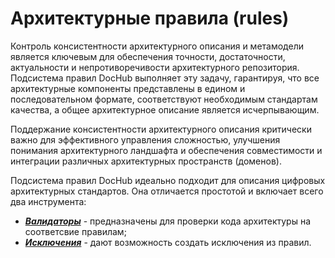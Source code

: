 # Архитектурные правила (rules)

Контроль консистентности архитектурного описания и метамодели является ключевым для обеспечения точности, достаточности, актуальности
и непротиворечивости архитектурного репозитория. Подсистема правил DocHub выполняет эту задачу, гарантируя, что все архитектурные
компоненты представлены в едином и последовательном формате, соответствуют необходимым стандартам качества, а общее архитектурное
описание является исчерпывающим.

Поддержание консистентности архитектурного описания критически важно для эффективного управления сложностью, улучшения понимания
архитектурного ландшафта и обеспечения совместимости и интеграции различных архитектурных пространств (доменов).

Подсистема правил DocHub идеально подходит для описания цифровых архитектурных стандартов. Она отличается простотой и включает всего
два инструмента:

* [***Валидаторы***](@document/dochub.rules.validators) - предназначены для проверки кода архитектуры на соответсвие правилам;
* [***Исключения***](@document/dochub.rules.exceptions) - дают возможность создать исключения из правил.


